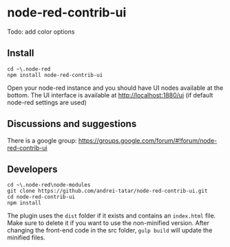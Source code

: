 # node-red-contrib-ui

Todo: 
add color options



## Install

```
cd ~\.node-red
npm install node-red-contrib-ui
```

Open your node-red instance and you should have UI nodes available at the bottom.
The UI interface is available at <http://localhost:1880/ui> (if default node-red settings are used)

## Discussions and suggestions
There is a google group: <https://groups.google.com/forum/#!forum/node-red-contrib-ui>

## Developers

```
cd ~\.node-red\node-modules
git clone https://github.com/andrei-tatar/node-red-contrib-ui.git
cd node-red-contrib-ui
npm install
```
The plugin uses the ```dist``` folder if it exists and contains an ```index.html``` file. Make sure to delete it if you want to use the non-minified version.
After changing the front-end code in the src folder, ```gulp build``` will update the minified files.

